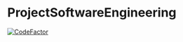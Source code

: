 # ProjectSoftwareEngineering

[![CodeFactor](https://www.codefactor.io/repository/github/csr/projectsoftwareengineering/badge?s=61f88556f91dae69de5f6c108a9bbfec62955df8)](https://www.codefactor.io/repository/github/csr/projectsoftwareengineering)

